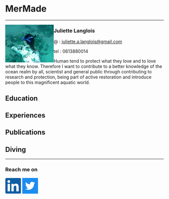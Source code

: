 # MerMade
________________
<img align="left" src="/images/freedivingjuju.png"> <h3>**Juliette Langlois**</h3>

@ :   juliette.a.langlois@gmail.com

tel : 0613880014





Human tend to protect what they love and to love what they know. Therefore I want to contribute to a better knowledge of the ocean realm by all, scientist and general public through contributing to research and protection, being part of active restoration and introduce people to this magnificent aquatic world.
  
## Education

## Experiences

## Publications

## Diving


_________________________________

### Reach me on

[![linkedin](/images/linkedin.png)](https://www.linkedin.com/in/juliette-langlois-838271109/) [![twitter](/images/twitter.png)](https://twitter.com/Juliette__L) 

